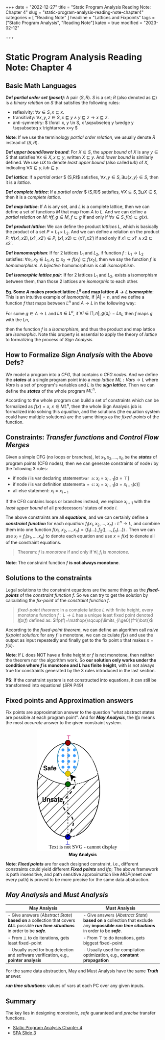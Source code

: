 +++
date = "2022-12-27"
title = "Static Program Analysis Reading Note: Chapter 4"
slug = "static-program-analysis-reading-note-chapter4"
categories = [ "Reading Note" ]
headline = "Lattices and Fixpoints"
tags = ["Static Program Analysis", "Reading Note"]
katex = true
modified = "2023-02-12"

+++

# Static Program Analysis Reading Note: Chapter 4

## Basic Math Languages

**Def *partial order set (poset)***: A pair $(S,R)$. $S$ is a set; $R$ (also denoted as $\sqsubseteq$) is a *binary relation* on $S$ that satisfies the following rules:

- reflexivity: $\forall x \in S, x \sqsubseteq x$.
- transitivity: $\forall x,y,z \in S, x \sqsubseteq y \wedge y \sqsubseteq z \rightarrow x \sqsubseteq z$.
- anti-symmetry: $ \forall x, y \in S, x \sqsubseteq y \wedge y \sqsubseteq x \rightarrow x=y $

**Note**: If we use the terminology *partial order relation*, we usually denote $R$ instead of $(S,R)$.



**Def *upper bound/lower bound***: For $X\subseteq S$, the *upper bound* of $X$ is any $y \in S$ that satisfies $\forall x \in X, x \sqsubseteq y$, written $X \sqsubseteq y$. And *lower bound* is similarly defined. We use $\sqcup X$ to denote *least upper bound* (also called *lub*) of $X$, indicating $\forall X \sqsubseteq y, lub \sqsubseteq y$.



**Def *lattice***:  If a *partial order* $ (S,R)$ satisfies, $\forall x, y \in S, \exists \sqcup\{x,y\} \in S$, then it is a *lattice*.



**Def *complete lattice***: If a *partial order* $ (S,R)$ satisfies, $\forall X \subseteq S, \exists \sqcup X \in S$, then it is a *complete lattice*.



**Def *map lattice***: If $A$ is any set, and $L$ is a complete lattice, then we can define a set of functions $M$ that map from $A$ to $L$. And we can define a *partial relation* on $M$: $\forall f,g \in M$, $f \sqsubseteq g$ if and only if $\forall x \in S, f(x) \sqsubseteq g(x)$.



**Def *product lattice***: We can define the product *lattices* $L$, which is basically the product of a set $P=L_1 \times L_2$. And we can define a relation on the product $P$: $\forall (x1, x2), (x1',x2') \in P$,  $(x1, x2) \sqsubseteq (x1', x2')$ if and only if $x1 \sqsubseteq x1' \wedge x2 \sqsubseteq x2'$.



**Def *homomorphism***: If for 2 lattices $L_1$ and $L_2$, if function $f:L_1 \rightarrow L_2$ satisfies: $\forall x_1, x_2 \in L_1, x_1 \sqsubseteq x_2 \rightarrow f(x_1) \sqsubseteq f(x_2)$, then we say the function $f$ is *homomorphism*. A *bijective* homomorphism is call *isomorphism*.



**Def *isomorphic lattice pair***: If for 2 lattices $L_1$ and $L_2$, exists a isomorphism between them, than those 2 lattices are *isomorphic* to each other.



**Eg. Some $A$ makes product lattice $L^n$ and map lattice $A\rightarrow L$ *isomorphic***: This is an intuitive example of *isomorphic*, if $|A|=n$, and we define a function $f$ that maps between $L^n$ and $A\rightarrow L$ in the following way:

For some $g \in A\rightarrow L$ and $Ln \in L^n$, if $\forall i \in [1, n], g(a_i)=Ln_i$, then $f$ maps $g$ with the $Ln$, 

then the function $f$ is a *isomorphism*, and thus the product and map lattice are *isomorphic*. Note this property is essential to apply the theory of *lattice* to formalizing the process of *Sign Analysis*.

  

## How to Formalize *Sign Analysis* with the Above Defs?

We model a program into a *CFG*, that contains $n$ *CFG nodes*. And we define the ***states*** at a single program point into a *map lattice* $ML:Vars\rightarrow L$ where $Vars$ is a set of program's variables and $L$ is the ***sign lattice***. Then we can define the ***states*** of the whole program $ML^n$.

According to the whole program can build a set of constraints which can be formalized as $f(x) = x$, $x \in ML^n$, then the whole Sign Analysis job is formalized into solving this *equation*, and the solutions (the equation system could have multiple solutions) are the same things as the *fixed-points* of the function.

## Constraints: *Transfer functions* and *Control Flow Merges*

Given a simple CFG (no loops or branches), let $x_1, x_2, ..., x_n$ be the ***states*** of program points (CFG nodes), then we can generate constraints of node $i$ by the following 3 rules:

- if node $i$ is var declaring statement`var a`: $x_i = x_{i-1}[a = \top]$
- if node $i$ is var definition statement`a = c`: $x_i = x_{i-1}[a=x_{i-1}(c)]$
- all else statement: $x_i = x_{i-1}$

If the CFG contains loops or branches instead, we replace $x_{i-1}$ with the *least upper bound* of all predecessors' states of node $i$.

The above constraints are all ***equations***, and we can certainly define a ***constraint function*** for each *equation*: $f_i(x_1, x_2, ..., x_n): L^n \rightarrow L$, and combine them into one function $f(x_1, x_2, ..., x_n) = (f_1(...), f_2(), ..., f_n(...))$ . Then we can use $x_i = f_i(x_1, ..., x_n)$ to denote each equation and use $x = f(x)$ to denote all of the constraint equations.

> Theorem: $f$ is *monotone* if and only if $\forall i, f_i$ is *monotone*.

**Note**: The constraint function $f$ **is not always monotone**.

## Solutions to the constraints

Legal solutions to the constraint equations are the same things as the ***fixed-points*** of the *constraint function* $f$. So we can try to get the solution by calculating the *fix-point* of the *constraint function* $f$. 



> *fixed-point theorem*: In a complete lattice $L$ with finite height, every monotone function $f:L\rightarrow L$ has a unique least fixed point denoted $lfp(f)$ defined as: $lfp(f)=\mathop{\sqcup}\limits_{i\ge0}{f^i(\bot)}$



According to the *fixed-point theorem*, we can define an algorithm call *naive fixpoint solution*: for any $f$ is monotone, we can calculate $f(x)$ and use the output as input repeatedly and finally get to the fix point $x$ that makes $x = f(x)$.



**Note**: If $L$ does NOT have a finite height or $f$ is not monotone, then neither the theorem nor the algorithm work. So **our solution only works under the condition where $f$ is monotone and $L$ has finite height**, with is not always true for constraints generated by the 3 rules introduced in the last section.



**PS**: If the constraint system is not constructed into equations, it can still be transformed into equations! (*SPA* P49)

## Fixed points and Approximation answers

Fix points are approximation answer to the question "what abstract states are possible at each program point". And for ***May Analysis***, the  $lfp$ means the most *accurate* answer to the given constraint system. 

<center>
<img width="300" src="https://github.com/JoelYYoung/JoelYYoung.github.io/raw/master/static/img/fixed-point.svg">
<div style="color:black;"> <b> May Analysis </b>  </div>
</center>




**Note**: ***Fixed points*** are for each designed constraint, i.e., different constraints could yield different ***Fixed points*** and $lfp$; The above framework is path insensitive, and path sensitive approximation like *MOP*(meet over every path) is proved to be more precise for the same data abstraction. 

## *May Analysis* and *Must Analysis*

| May Analysis                                                 | Must Analysis                                                |
| ------------------------------------------------------------ | ------------------------------------------------------------ |
| - Give answers (*Abstract State*) **based on** a collection that covers **ALL** possible ***run time situations*** in order to be ***safe***. | - Give answers (*Abstract State*) **based on** a collection that exclude any **impossible** ***run time situations*** in order to be ***safe***. |
| - From $\bot$ to do iterations, gets least fixed-point       | - From $\top$ to do iterations, gets biggest fixed-point     |
| - Usually used for bug detection and software verification, e.g., **pointer analysis** | - Usually used for compilation optimization, e.g., **constant propagation** |

For the same data abstraction, May and Must Analysis have the same ***Truth*** answer.



***run time situations***: values of vars at each PC over any given inputs.

## Summary

The key lies in designing *monotonic*, *safe* guaranteed and *precise* transfer functions.

- [Static Program Analysis Chapter 4](https://cs.au.dk/~amoeller/spa/)
- [SPA Slide 3](https://cs.au.dk/~amoeller/spa/3-lattices-and-fixpoints.pdf)

